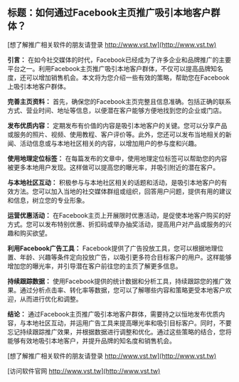 ## **标题：如何通过Facebook主页推广吸引本地客户群体？**

[想了解推广相关软件的朋友请登录 http://www.vst.tw](http://www.vst.tw)

**引言：**
在如今社交媒体的时代，Facebook已经成为了许多企业和品牌推广的主要平台之一。利用Facebook主页推广吸引本地客户群体，不仅可以提高品牌知名度，还可以增加销售机会。本文将为您介绍一些有效的策略，帮助您在Facebook上吸引本地客户群体。

**完善主页资料：**
首先，确保您的Facebook主页完整且信息准确。包括正确的联系方式、营业时间、地址等信息，以便潜在客户能够方便地找到您的企业或门店。

**发布优质内容：**
定期发布有价值的内容是吸引本地客户的关键。您可以分享产品或服务的照片、视频、使用教程、客户评价等。此外，您还可以发布当地相关的新闻、活动信息或与本地社区相关的内容，以增加用户的参与度和兴趣。

**使用地理定位标签：**
在每篇发布的文章中，使用地理定位标签可以帮助您的内容被更多本地用户发现。这样做可以提高您的曝光率，并吸引附近的潜在客户。

**与本地社区互动：**
积极参与与本地社区相关的话题和活动，是吸引本地客户的有效方法。您可以加入当地的社交媒体群组或组织，回答用户问题，提供有用的建议和信息，树立您的专业形象。

**运营优惠活动：**
在Facebook主页上开展限时优惠活动，是促使本地客户购买的好方式。您可以发布特别优惠、折扣码或举办抽奖活动，提高用户对产品或服务的兴趣和购买欲望。

**利用Facebook广告工具：**
Facebook提供了广告投放工具，您可以根据地理位置、年龄、兴趣等条件定向投放广告，以吸引更多符合目标客户的用户。这样能够增加您的曝光率，并引导潜在客户前往您的主页了解更多信息。

**持续跟踪数据：**
使用Facebook提供的统计数据和分析工具，持续跟踪您的推广效果。通过分析点击率、转化率等数据，您可以了解哪些内容和策略更受本地客户欢迎，从而进行优化和调整。

**结论：**
通过Facebook主页推广吸引本地客户群体，需要持之以恒地发布优质内容，与本地社区互动，并运用广告工具来提高曝光率和吸引目标客户。同时，不要忘记持续跟踪推广效果，并根据数据进行调整和优化。通过这些策略的结合，您将能够有效地吸引本地客户，并提升品牌的知名度和销售机会。

[想了解推广相关软件的朋友请登录 http://www.vst.tw](http://www.vst.tw)


[访问软件官网 http://www.vst.tw](http://www.vst.tw)
